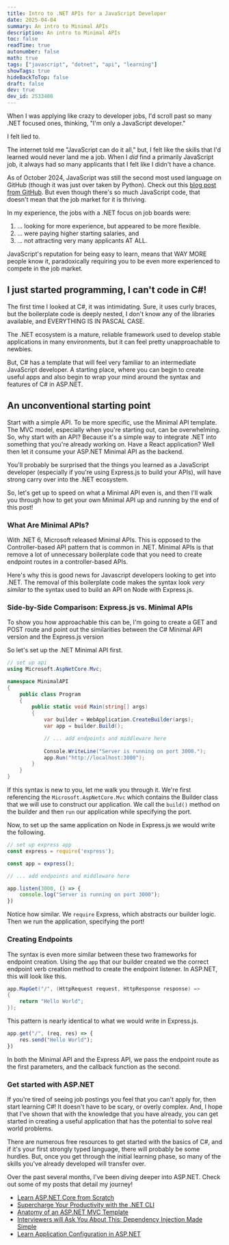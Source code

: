 ```yaml
---
title: Intro to .NET APIs for a JavaScript Developer
date: 2025-04-04
summary: An intro to Minimal APIs
description: An intro to Minimal APIs
toc: false
readTime: true
autonumber: false
math: true
tags: ["javascript", "dotnet", "api", "learning"]
showTags: true
hideBackToTop: false
draft: false
dev: true
dev_id: 2533486
---
```

When I was applying like crazy to developer jobs, I'd scroll past so many .NET focused ones, thinking, "I'm only a JavaScript developer." 

I felt lied to. 

The internet told me "JavaScript can do it all," but, I felt like the skills that I'd learned would never land me a job. When I *did* find a primarily JavaScript job, it always had so many applicants that I felt like I didn't have a chance.

As of October 2024, JavaScript was still the second most used language on GitHub (though it was just over taken by Python). Check out this [blog post from GitHub](https://github.blog/news-insights/octoverse/octoverse-2024/). But even though there's so much JavaScript code, that doesn't mean that the job market for it is thriving. 

In my experience, the jobs with a .NET focus on job boards were:
1. ... looking for more experience, but appeared to be more flexible.
2. ... were paying higher starting salaries, and
3. ... not attracting very many applicants AT ALL.

JavaScript's reputation for being easy to learn, means that WAY MORE people know it, paradoxically requiring you to be even more experienced to compete in the job market.

## I just started programming, I can't code in C\#!

The first time I looked at C#, it was intimidating. Sure, it uses curly braces, but the boilerplate code is deeply nested, I don't know any of the libraries available, and EVERYTHING IS IN PASCAL CASE. 

The .NET ecosystem is a mature, reliable framework used to develop stable applications in many environments, but it can feel pretty unapproachable to newbies. 

But, C# has a template that will feel very familiar to an intermediate JavaScript developer. A starting place, where you can begin to create useful apps and also begin to wrap your mind around the syntax and features of C# in ASP.NET.

## An unconventional starting point

Start with a simple API. To be more specific, use the Minimal API template. The MVC model, especially when you're starting out, can be overwhelming. So, why start with an API? Because it's a simple way to integrate .NET into something that you're already working on. Have a React application? Well then let it consume your ASP.NET Minimal API as the backend.

You'll probably be surprised that the things you learned as a JavaScript developer (especially if you're using Express.js to build your APIs), will have strong carry over into the .NET ecosystem.

So, let's get up to speed on what a Minimal API even is, and then I'll walk you through how to get your own Minimal API up and running by the end of this post!

### What Are Minimal APIs?

With .NET 6, Microsoft released Minimal APIs. This is opposed to the Controller-based API pattern that is common in .NET. Minimal APIs is that remove a lot of unnecessary boilerplate code that you need to create endpoint routes in a controller-based APIs. 

Here's why this is good news for Javascript developers looking to get into .NET. The removal of this boilerplate code makes the syntax look *very similar* to the syntax used to build an API on Node with Express.js.

### Side-by-Side Comparison: Express.js vs. Minimal APIs

To show you how approachable this can be, I'm going to create a GET and POST route and point out the similarities between the C# Minimal API version and the Express.js version

So let's set up the .NET Minimal API first.

```cs
// set up api
using Microsoft.AspNetCore.Mvc;

namespace MinimalAPI
{
	public class Program
	{
		public static void Main(string[] args)
		{
			var builder = WebApplication.CreateBuilder(args);
			var app = builder.Build();

			// ... add endpoints and middleware here
			
			Console.WriteLine("Server is running on port 3000.");
			app.Run("http://localhost:3000");
		}
	}
}
```

If this syntax is new to you, let me walk you through it. We're first referencing the `Microsoft.AspNetCore.Mvc` which contains the Builder class that we will use to construct our application. We call the `build()` method on the builder and then `run` our application while specifying the port.

Now, to set up the same application on Node in Express.js we would write the following.

```js
// set up express app
const express = require('express');

const app = express();

// ... add endpoints and middleware here

app.listen(3000, () => {
	console.log("Server is running on port 3000");
})
```

Notice how similar. We `require` Express, which abstracts our builder logic. Then we run the application, specifying the port!

### Creating Endpoints

The syntax is even more similar between these two frameworks for endpoint creation.  Using the `app` that our builder created we the correct endpoint verb creation method to create the endpoint listener. In ASP.NET, this will look like this.

```cs
app.MapGet("/", (HttpRequest request, HttpResponse response) =>
{
	return "Hello World";
});
```

This pattern is nearly identical to what we would write in Express.js.

```js
app.get("/", (req, res) => {
	res.send("Hello World");
})
```

In both the Minimal API and the Express API, we pass the endpoint route as the first parameters, and the callback function as the second. 

### Get started with ASP.NET

If you're tired of seeing job postings you feel that you can't apply for, then start learning C#! It doesn't have to be scary, or overly complex. And, I hope that I've shown that with the knowledge that you have already, you can get started in creating a useful application that has the potential to solve real world problems. 

There are numerous free resources to get started with the basics of C#, and if it's your first strongly typed language, there will probably be some hurdles. But, once you get through the initial learning phase, so many of the skills you've already developed will transfer over.

Over the past several months, I've been diving deeper into ASP.NET. Check out some of my posts that detail my journey!

- [Learn ASP.NET Core from Scratch ](https://nolanmiller.me/posts/supercharge-your-productivity-with-the-.net-cli/)
- [Supercharge Your Productivity with the .NET CLI](https://nolanmiller.me/posts/supercharge-your-productivity-with-the-.net-cli/)
- [Anatomy of an ASP.NET MVC Template](https://nolanmiller.me/posts/anatomy-of-an-asp.net-mvc-template/)
- [Interviewers will Ask You About This: Dependency Injection Made Simple](https://nolanmiller.me/posts/what-is-dependency-injection/)
- [Learn Application Configuration in ASP.NET](https://nolanmiller.me/posts/learn-application-configuration-in-asp.net/)